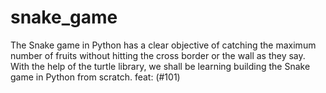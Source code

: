 # snake_game
The Snake game in Python has a clear objective of catching the maximum number of fruits without hitting the cross border or the wall as they say. With the help of the turtle library, we shall be learning building the Snake game in Python from scratch.
feat: (#101)
